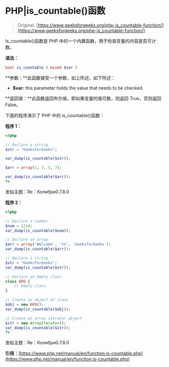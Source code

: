 # PHP|is_countable()函数

> Original: [https://www.geeksforgeeks.org/php-is_countable-function/](https://www.geeksforgeeks.org/php-is_countable-function/)

Is_countable()函数是 PHP 中的一个内置函数，用于检查变量的内容是否可计数。

**语法：**

```php
bool is_countable ( mixed $var )
```

**参数：**此函数接受一个参数，如上所述，如下所述：

*   **$var:** this parameter holds the value that needs to be checked.

**返回值：**此函数返回布尔值，即如果变量的值可数，则返回 True，否则返回 False。

下面的程序演示了 PHP 中的 is_countable()函数：

**程序 1：**

```php
<?php

// Declare a string
$str = "GeeksforGeeks"; 

var_dump(is_countable($str));

$arr = array(1, 3, 5, 7);

var_dump(is_countable($arr));
?> 
```

发帖主题：Re：Колибри0.7.8.0

**程序 2：**

```php
<?php

// Declare a number
$num = 1234;
var_dump(is_countable($num));

// Declare an array
$arr = array('Welcome', 'to', 'GeeksforGeeks');
var_dump(is_countable($arr));

// Declare a string
$str = "GeeksforGeeks"; 
var_dump(is_countable($str));

// Declare an empty class
class GFG {
    // Empty class
}

// Create an object of class
$obj = new GFG();
var_dump(is_countable($obj));

// Create an array iterator object
$itr = new ArrayIterator();
var_dump(is_countable($itr));
?> 
```

发帖主题：Re：Колибри0.7.8.0

**引用：**[https://www.php.net/manual/en/function.is-countable.php](https://www.php.net/manual/en/function.is-countable.php)
